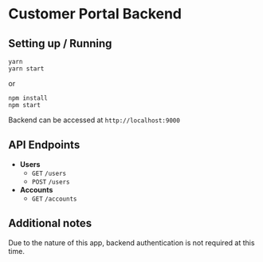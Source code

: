 # Customer Portal Backend

## Setting up / Running

```shell
yarn
yarn start
```

or

```shell
npm install
npm start
``` 

Backend can be accessed at `http://localhost:9000`

## API Endpoints

* **Users** 
    * `GET` `/users`
    * `POST` `/users`
* **Accounts** 
    * `GET` `/accounts` 
    
## Additional notes

Due to the nature of this app, backend authentication is not required at this time.

